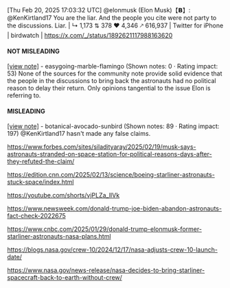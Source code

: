 [Thu Feb 20, 2025 17:03:32 UTC] @elonmusk (Elon Musk)【𝗕】: @KenKirtland17 You are the liar.  And the people you cite were not party to the discussions.  Liar. | ↳ 1,173 ⇅ 378 ♥ 4,346 🡕 616,937 | Twitter for iPhone | birdwatch | https://x.com/_/status/1892621117988163620

#### NOT MISLEADING

[[view note]](https://x.com/i/birdwatch/n/1892692628174426162) - easygoing-marble-flamingo (Shown notes: 0 · Rating impact: 53)
None of the sources for the community note provide solid evidence that the people in the discussions to bring back the astronauts had no political reason to delay their return. Only opinions tangential to the issue Elon is referring to. 

#### MISLEADING

[[view note]](https://x.com/i/birdwatch/n/1892671931201290611) - botanical-avocado-sunbird (Shown notes: 89 · Rating impact: 197)
@KenKirtland17 hasn't made any false claims.

https://www.forbes.com/sites/siladityaray/2025/02/19/musk-says-astronauts-stranded-on-space-station-for-political-reasons-days-after-they-refuted-the-claim/

https://edition.cnn.com/2025/02/13/science/boeing-starliner-astronauts-stuck-space/index.html

https://youtube.com/shorts/vjPLZa_lIVk

https://www.newsweek.com/donald-trump-joe-biden-abandon-astronauts-fact-check-2022675

https://www.cnbc.com/2025/01/29/donald-trump-elonmusk-former-starliner-astronauts-nasa-plans.html

https://blogs.nasa.gov/crew-10/2024/12/17/nasa-adjusts-crew-10-launch-date/

https://www.nasa.gov/news-release/nasa-decides-to-bring-starliner-spacecraft-back-to-earth-without-crew/

